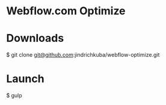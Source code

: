 # Webflow.com Optimize


# Downloads
$ git clone git@github.com:jindrichkuba/webflow-optimize.git

# Launch
$ gulp
